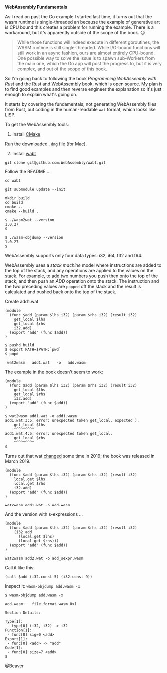 **WebAssembly Fundamentals**

As I read on past the Go example I started last time, it turns out that the wasm runtime is single-threaded an because the example of generative art is CPU bound this creates a problem for running the example. There is a workaround, but it's apparently outside of the scope of the book. :frowning_face: 

>While those functions will indeed execute in different goroutines, the WASM runtime is still single-threaded. While I/O-bound functions will still work in an async fashion, ours are almost entirely CPU-bound. One possible way to solve the issue is to spawn sub-Workers from the main one, which the Go app will post the progress to, but it is very complex, and out of the scope of this book. 

So I'm going back to following the book _Programming WebAssembly with Rust_ and the [Rust and WebAssembly](https://rustwasm.github.io/docs/book/reference/deploying-to-production.html) book, which is open source. My plan is to find good examples and then reverse engineer the explanation so it's just enough to explain what's going on.

It starts by covering the fundamentals; not generating WebAssembly files from Rust, but coding in the human-readable `wat` format, which looks like LISP.

To get the WebAssembly tools:

1. Install [CMake](https://cmake.org/)

Run the downloaded `.dmg` file (for Mac).

2. Install [wabt](https://github.com/WebAssembly/wabt)

`git clone git@github.com:WebAssembly/wabt.git`

Follow the README ...

`cd wabt`

`git submodule update --init`

```
mkdir build
cd build
cmake ..
cmake --build .
```

```
$ ./wasm2wat --version
1.0.27
$ 
```  
  
```
$ ./wasm-objdump --version
1.0.27
$  
```

WebAssembly supports only four data types: i32, i64, f32 and f64. 

WebAssembly uses a _stack machine_ model where instructions are added to the top of the stack, and any operations are applied to the values on the stack. For example, to add two numbers you push then onto the top of the stack, and then push an _ADD_ operation onto the stack. The instruction and the two preceding values are `popped` off the stack and the result is calculated and pushed back onto the top of the stack.

Create add1.wat

```
(module
  (func $add (param $lhs i32) (param $rhs i32) (result i32)
    get_local $lhs
    get_local $rhs
    i32.add)
  (export "add" (func $add))
)
```

```
$ pushd build
$ export PATH=$PATH:`pwd`
$ popd
```

`​​ wat2wasm ​​ ​​ add1.wat ​​ ​​ -o ​​ ​​ add.wasm ​ `

The example in the book doesn't seem to work:

```
(module
  (func $add (param $lhs i32) (param $rhs i32) (result i32)
    get_local $lhs
    get_local $rhs
    i32.add)
  (export "add" (func $add))
)
```

```
$ wat2wasm add1.wat -o add1.wasm
add1.wat:3:5: error: unexpected token get_local, expected ).
    get_local $lhs
    ^^^^^^^^^
add1.wat:4:5: error: unexpected token get_local.
    get_local $rhs
    ^^^^^^^^^
$
```

Turns out that wat [changed](https://github.com/WebAssembly/spec/issues/884) some time in 2019; the book was released in March 2019.

```
(module
  (func $add (param $lhs i32) (param $rhs i32) (result i32)
    local.get $lhs
    local.get $rhs
    i32.add)
  (export "add" (func $add))
)
```

`wat2wasm add1.wat -o add.wasm`

And the version with s-expressions ...

```
(module
  (func $add (param $lhs i32) (param $rhs i32) (result i32)
    (i32.add
      (local.get $lhs)
      (local.get $rhs)))
  (export "add" (func $add))
)
```

`wat2wasm add2.wat -o add_sexpr.wasm`

Call it like this:

`(call $add (i32.const 5) (i32.const 9))` 

Inspect it: `wasm-objdump add.wasm -x`

```
$ wasm-objdump add.wasm -x

add.wasm:	file format wasm 0x1

Section Details:

Type[1]:
 - type[0] (i32, i32) -> i32
Function[1]:
 - func[0] sig=0 <add>
Export[1]:
 - func[0] <add> -> "add"
Code[1]:
 - func[0] size=7 <add>
$
```

@Beaver 


